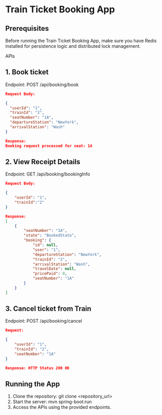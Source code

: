# Train Ticket Booking App

## Prerequisites
Before running the Train Ticket Booking App, make sure you have Redis installed for persistence logic and distributed lock management.

APIs
## 1. Book ticket
  Endpoint: POST /api/booking/book

```json
Request Body:

{
  "userId": "1",
  "trainId": "2",
  "seatNumber": "1A",
  "departureStation": "NewYork",
  "arrivalStation": "Wash"
}

Response:
Booking request processed for seat: 1A
```

## 2. View Receipt Details
Endpoint: GET /api/booking/bookingInfo

```json
Request Body:

{
    "userId": "1",
    "trainId":"2"
}

Response:
[
    {
        "seatNumber": "1A",
        "state": "BookedState",
        "booking": {
            "id": null,
            "user": "1",
            "departureStation": "NewYork",
            "trainId": "2",
            "arrivalStation": "Wash",
            "travelDate": null,
            "pricePaid": 0,
            "seatNumber": "1A"
        }
    }
]
```

## 3. Cancel ticket from Train
Endpoint: POST /api/booking/cancel

```json
Request:

{
    "userId": "1",
    "trainId": "2",
    "seatNumber": "1A"
}

Response: HTTP Status 200 OK
```

## Running the App
1. Clone the repository: git clone <repository_url>
2. Start the server: mvn spring-boot:run
3. Access the APIs using the provided endpoints.
